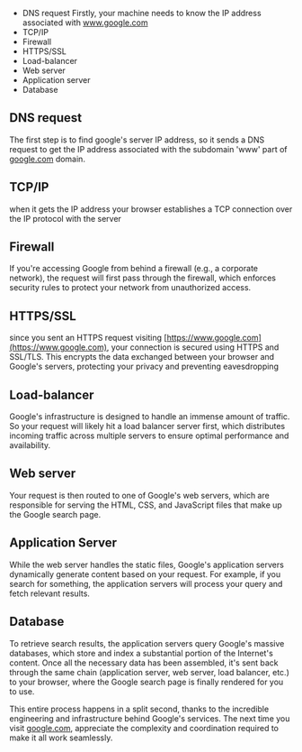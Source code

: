 
- DNS request
Firstly, your machine needs to know the IP address associated with www.google.com 
- TCP/IP
- Firewall
- HTTPS/SSL
- Load-balancer
- Web server
- Application server
- Database

## DNS request

The first step is to find google's server IP address, so it sends a DNS request to get the IP address associated with the subdomain 'www' part of [google.com](http://google.com) domain.

## TCP/IP

when it gets the IP address your browser establishes a TCP connection over the IP protocol with the server

## Firewall

If you're accessing Google from behind a firewall (e.g., a corporate network), the request will first pass through the firewall, which enforces security rules to protect your network from unauthorized access.

## HTTPS/SSL

since you sent an HTTPS request visiting [https://www.google.com](https://www.google.com), your connection is secured using HTTPS and SSL/TLS. This encrypts the data exchanged between your browser and Google's servers, protecting your privacy and preventing eavesdropping

## Load-balancer

Google's infrastructure is designed to handle an immense amount of traffic. So your request will likely hit a load balancer server first, which distributes incoming traffic across multiple servers to ensure optimal performance and availability.

## Web server

Your request is then routed to one of Google's web servers, which are responsible for serving the HTML, CSS, and JavaScript files that make up the Google search page.

## Application Server

While the web server handles the static files, Google's application servers dynamically generate content based on your request. For example, if you search for something, the application servers will process your query and fetch relevant results.

## Database

To retrieve search results, the application servers query Google's massive databases, which store and index a substantial portion of the Internet's content. Once all the necessary data has been assembled, it's sent back through the same chain (application server, web server, load balancer, etc.) to your browser, where the Google search page is finally rendered for you to use.

  

This entire process happens in a split second, thanks to the incredible engineering and infrastructure behind Google's services. The next time you visit [google.com](http://google.com), appreciate the complexity and coordination required to make it all work seamlessly.